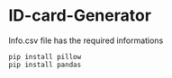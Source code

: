 # ID-card-Generator
Info.csv file has the required informations
```
pip install pillow
pip install pandas
```
